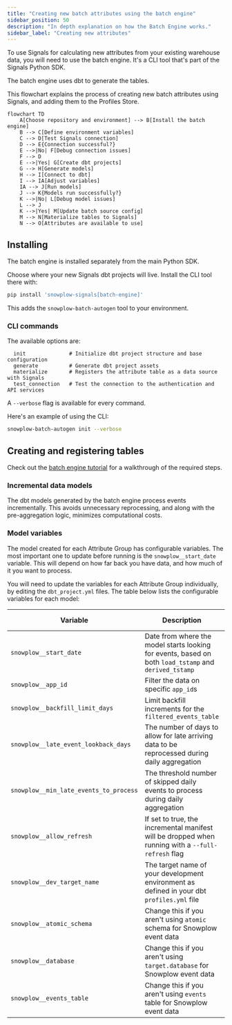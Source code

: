 ```yaml
---
title: "Creating new batch attributes using the batch engine"
sidebar_position: 50
description: "In depth explanation on how the Batch Engine works."
sidebar_label: "Creating new attributes"
---
```


To use Signals for calculating new attributes from your existing warehouse data, you will need to use the batch engine. It's a CLI tool that's part of the Signals Python SDK.

The batch engine uses dbt to generate the tables.

This flowchart explains the process of creating new batch attributes using Signals, and adding them to the Profiles Store.

```mermaid
flowchart TD
    A[Choose repository and environment] --> B[Install the batch engine]
    B --> C[Define environment variables]
    C --> D[Test Signals connection]
    D --> E{Connection successful?}
    E -->|No| F[Debug connection issues]
    F --> D
    E -->|Yes| G[Create dbt projects]
    G --> H[Generate models]
    H --> I[Connect to dbt]
    I --> IA[Adjust variables]
    IA --> J[Run models]
    J --> K{Models run successfully?}
    K -->|No| L[Debug model issues]
    L --> J
    K -->|Yes| M[Update batch source config]
    M --> N[Materialize tables to Signals]
    N --> O[Attributes are available to use]
```

## Installing

The batch engine is installed separately from the main Python SDK.

Choose where your new Signals dbt projects will live. Install the CLI tool there with:

```bash
pip install 'snowplow-signals[batch-engine]'
```

This adds the `snowplow-batch-autogen` tool to your environment.

### CLI commands

The available options are:

```
  init              # Initialize dbt project structure and base configuration
  generate          # Generate dbt project assets
  materialize       # Registers the attribute table as a data source with Signals
  test_connection   # Test the connection to the authentication and API services
```

A `--verbose` flag is available for every command.

Here's an example of using the CLI:

```bash
snowplow-batch-autogen init --verbose
```

## Creating and registering tables

Check out the [batch engine tutorial](/tutorials/signals-batch-engine/start/) for a walkthrough of the required steps.

### Incremental data models

The dbt models generated by the batch engine process events incrementally. This avoids unnecessary reprocessing, and along with the pre-aggregation logic, minimizes computational costs.


### Model variables

The model created for each Attribute Group has configurable variables. The most important one to update before running is the `snowplow__start_date` variable. This will depend on how far back you have data, and how much of it you want to process.

You will need to update the variables for each Attribute Group individually, by editing the `dbt_project.yml` files. The table below lists the configurable variables for each model:

| Variable                               | Description                                                                                           | Default Value  |
| -------------------------------------- | ----------------------------------------------------------------------------------------------------- | -------------- |
| `snowplow__start_date`                 | Date from where the model starts looking for events, based on both `load_tstamp` and `derived_tstamp` | `'2025-01-01'` |
| `snowplow__app_id`                     | Filter the data on specific `app_id`s                                                                 | `[]`           |
| `snowplow__backfill_limit_days`        | Limit backfill increments for the `filtered_events_table`                                             | `1`            |
| `snowplow__late_event_lookback_days`   | The number of days to allow for late arriving data to be reprocessed during daily aggregation         | `5`            |
| `snowplow__min_late_events_to_process` | The threshold number of skipped daily events to process during daily aggregation                      | `1`            |
| `snowplow__allow_refresh`              | If set to true, the incremental manifest will be dropped when running with a `--full-refresh` flag    | `false`        |
| `snowplow__dev_target_name`            | The target name of your development environment as defined in your dbt `profiles.yml` file            | `dev`          |
| `snowplow__atomic_schema`              | Change this if you aren't using `atomic` schema for Snowplow event data                               | `'atomic'`     |
| `snowplow__database`                   | Change this if you aren't using `target.database` for Snowplow event data                             |                |
| `snowplow__events_table`               | Change this if you aren't using `events` table for Snowplow event data                                | `"events"`     |
